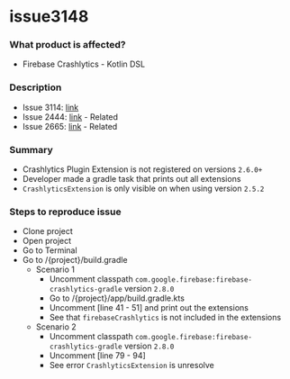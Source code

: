 # issue3148
### What product is affected?
- Firebase Crashlytics - Kotlin DSL
### Description
- Issue 3114: [link](https://github.com/firebase/firebase-android-sdk/issues/3148)
- Issue 2444: [link](https://github.com/firebase/firebase-android-sdk/issues/2444) - Related
- Issue 2665: [link](https://github.com/firebase/firebase-android-sdk/issues/2665) - Related
### Summary
- Crashlytics Plugin Extension is not registered on versions `2.6.0+`
- Developer made a gradle task that prints out all extensions
- `CrashlyticsExtension` is only visible on when using version `2.5.2`
### Steps to reproduce issue
- Clone project
- Open project
- Go to Terminal
- Go to /{project}/build.gradle
  - Scenario 1
    - Uncomment classpath `com.google.firebase:firebase-crashlytics-gradle` version `2.8.0`
    - Go to /{project}/app/build.gradle.kts
    - Uncomment [line 41 - 51] and print out the extensions 
    - See that `firebaseCrashlytics` is not included in the extensions
  - Scenario 2
    - Uncomment classpath `com.google.firebase:firebase-crashlytics-gradle` version `2.8.0`
    - Uncomment [line 79 - 94]
    - See error `CrashlyticsExtension` is unresolve
    
